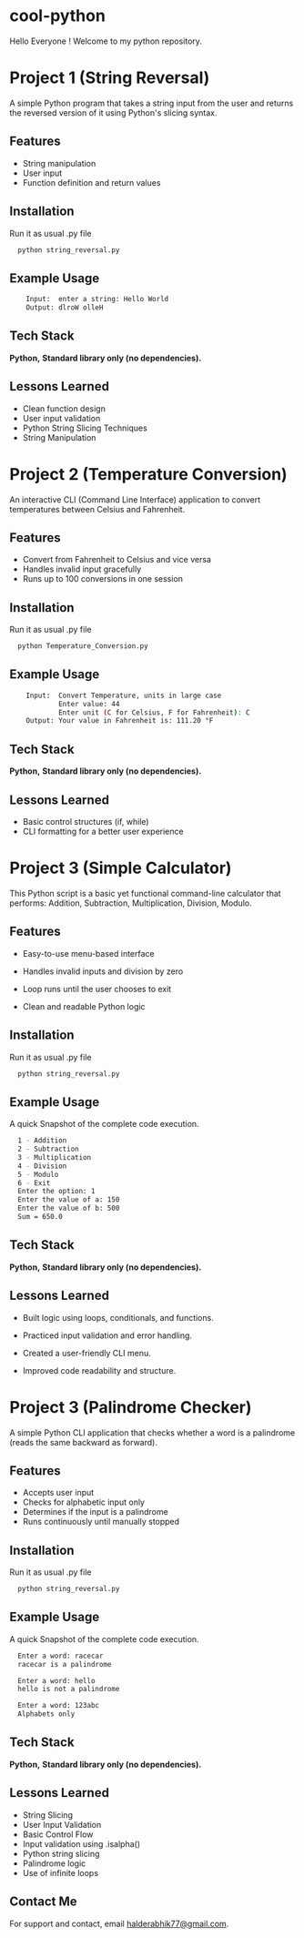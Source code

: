 # cool-python
Hello Everyone ! Welcome to my python repository.


# Project 1 (String Reversal)

A simple Python program that takes a string input from the user and returns the reversed version of it using Python's slicing syntax.


## Features

- String manipulation
- User input
- Function definition and return values


## Installation

Run it as usual  .py file

```bash
  python string_reversal.py

```
    
## Example Usage

```bash
    Input:  enter a string: Hello World
    Output: dlroW olleH
```

## Tech Stack

**Python,** **Standard library only (no dependencies).** 


## Lessons Learned

- Clean function design
- User input validation
- Python String Slicing Techniques
- String Manipulation



# Project 2 (Temperature Conversion)

An interactive CLI (Command Line Interface) application to convert temperatures between Celsius and Fahrenheit.


## Features

- Convert from Fahrenheit to Celsius and vice versa
- Handles invalid input gracefully
- Runs up to 100 conversions in one session


## Installation

Run it as usual  .py file

```bash
  python Temperature_Conversion.py
```
    
## Example Usage

```bash
    Input:  Convert Temperature, units in large case
            Enter value: 44
            Enter unit (C for Celsius, F for Fahrenheit): C 
    Output: Your value in Fahrenheit is: 111.20 °F
```


## Tech Stack

**Python,** **Standard library only (no dependencies).** 


## Lessons Learned

- Basic control structures (if, while)
- CLI formatting for a better user experience



# Project 3 (Simple Calculator)

This Python script is a basic yet functional command-line calculator that performs: Addition, Subtraction, Multiplication, Division, Modulo.


## Features

- Easy-to-use menu-based interface

- Handles invalid inputs and division by zero

- Loop runs until the user chooses to exit

- Clean and readable Python logic


## Installation

Run it as usual  .py file

```bash
  python string_reversal.py
```


## Example Usage
A quick Snapshot of the complete code execution.

```bash
  1 - Addition
  2 - Subtraction
  3 - Multiplication
  4 - Division
  5 - Modulo
  6 - Exit
  Enter the option: 1
  Enter the value of a: 150
  Enter the value of b: 500
  Sum = 650.0
```


## Tech Stack

**Python,** **Standard library only (no dependencies).** 



## Lessons Learned

- Built logic using loops, conditionals, and functions.

- Practiced input validation and error handling.

- Created a user-friendly CLI menu.

- Improved code readability and structure.





# Project 3 (Palindrome Checker)

A simple Python CLI application that checks whether a word is a palindrome (reads the same backward as forward).


## Features

- Accepts user input
- Checks for alphabetic input only
- Determines if the input is a palindrome
- Runs continuously until manually stopped

## Installation

Run it as usual  .py file

```bash
  python string_reversal.py
```


## Example Usage

A quick Snapshot of the complete code execution.

```bash
  Enter a word: racecar
  racecar is a palindrome

  Enter a word: hello
  hello is not a palindrome

  Enter a word: 123abc
  Alphabets only

```


## Tech Stack

**Python,** **Standard library only (no dependencies).** 



## Lessons Learned

- String Slicing
- User Input Validation
- Basic Control Flow
- Input validation using .isalpha()
- Python string slicing
- Palindrome logic
- Use of infinite loops 












## Contact Me

For support and contact, email halderabhik77@gmail.com.

